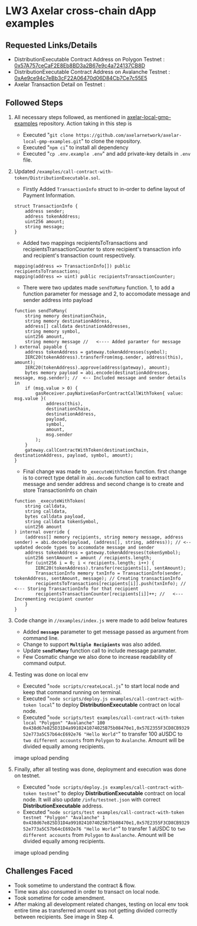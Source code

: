# LW3 Axelar cross-chain dApp examples

## Requested Links/Details

-   DistributionExecutable Contract Address on Polygon Testnet : [0x57A757ceCaF2E8Eb8BD3a2B67e9c4a724137CB8D](https://mumbai.polygonscan.com/address/0x57A757ceCaF2E8Eb8BD3a2B67e9c4a724137CB8D)
-   DistributionExecutable Contract Address on Avalanche Testnet : [0xAe9ce94c7eBb3cF22A06470d06D84Cb7Ce7c55E5](https://testnet.snowtrace.io/address/0xAe9ce94c7eBb3cF22A06470d06D84Cb7Ce7c55E5)
-   Axelar Transaction Detail on Testnet : [](https://testnet.axelarscan.io/gmp/0xed3b2d4ffd826b507f31d942c94774a8ca3b8c39529bf7c2be9031e9adc0769c:96)

## Followed Steps

1.  All necessary steps followed, as mentioned in [axelar-local-gmp-examples](https://github.com/axelarnetwork/axelar-local-gmp-examples) repository. Action taking in this step is

    -   Executed "`git clone https://github.com/axelarnetwork/axelar-local-gmp-examples.git`" to clone the repository.
    -   Executed "`npm ci`" to install all dependency
    -   Executed "`cp .env.example .env`" and add private-key details in `.env` file.

2.  Updated `/examples/call-contract-with-token/DistributionExecutable.sol`.

    -   Firstly Added `TransactionInfo` struct to in-order to define layout of Payment Information.

    ```solidity
    struct TransactionInfo {
        address sender;
        address tokenAddress;
        uint256 amount;
        string message;
    }

    ```

    -   Added two mappings recipientsToTransactions and recipientsTransactionCounter to store recipient's transaction info and recipient's transaction count respectively.

    ```solidity
    mapping(address => TransactionInfo[]) public recipientsToTransactions;
    mapping(address => uint) public recipientsTransactionCounter;
    ```

    -   There were two updates made `sendToMany` function. 1, to add a function parameter for message and 2, to accomodate message and sender address into payload

    ```solidity
    function sendToMany(
        string memory destinationChain,
        string memory destinationAddress,
        address[] calldata destinationAddresses,
        string memory symbol,
        uint256 amount,
        string memory message //   <---- Added paramter for message
    ) external payable {
        address tokenAddress = gateway.tokenAddresses(symbol);
        IERC20(tokenAddress).transferFrom(msg.sender, address(this), amount);
        IERC20(tokenAddress).approve(address(gateway), amount);
        bytes memory payload = abi.encode(destinationAddresses, message, msg.sender); //  <-- Included message and sender details in
        if (msg.value > 0) {
            gasReceiver.payNativeGasForContractCallWithToken{ value: msg.value }(
                address(this),
                destinationChain,
                destinationAddress,
                payload,
                symbol,
                amount,
                msg.sender
            );
        }
        gateway.callContractWithToken(destinationChain, destinationAddress, payload, symbol, amount);
    }

    ```

    -   Final change was made to `_executeWithToken` function. first change is to correct type detail in `abi.decode` function call to extract message and sender address
        and second change is to create and store TransactionInfo on chain

    ```solidity
    function _executeWithToken(
        string calldata,
        string calldata,
        bytes calldata payload,
        string calldata tokenSymbol,
        uint256 amount
    ) internal override {
        (address[] memory recipients, string memory message, address sender) = abi.decode(payload, (address[], string, address)); // <-- updated decode types to accomodate message and sender
        address tokenAddress = gateway.tokenAddresses(tokenSymbol);
        uint256 sentAmount = amount / recipients.length;
        for (uint256 i = 0; i < recipients.length; i++) {
            IERC20(tokenAddress).transfer(recipients[i], sentAmount);
            TransactionInfo memory txnInfo = TransactionInfo(sender, tokenAddress, sentAmount, message); // Creating transactionInfo
            recipientsToTransactions[recipients[i]].push(txnInfo); //   <--- Storing TransactionInfo for that recipient
            recipientsTransactionCounter[recipients[i]]++; //   <--- Incrementing recipient counter
        }
    }

    ```

3.  Code change in `//examples/index.js` were made to add below features

    -   Added **`message`** parameter to get message passed as argument from command line.
    -   Change to support **`Multiple Recipients`** was also added.
    -   Update **`sendToMany`** function call to include message paramater.
    -   Few Cosmatic change we also done to increase readability of command output.

4.  Testing was done on local env

    -   Executed "`node scripts/createLocal.js`" to start local node and keep that command running on terminal.
    -   Executed "`node scripts/deploy.js examples/call-contract-with-token local`" to deploy **DistributionExecutable** contract on local node.
    -   Executed "`node scripts/test examples/call-contract-with-token local "Polygon" "Avalanche" 100 0x438d67e825D31D4a9910241074025B75b08470e1,0x57E2355F3CD8CB932952e773a5C57b64cE692e76 "Hello World"`" to transfer 100 aUSDC to `two different accounts` from `Polygon` to `Avalanche`. Amount will be divided equally among recipients.

    image upload pending

5.  Finally, after all testing was done, deployment and execution was done on testnet.

    -   Executed "`node scripts/deploy.js examples/call-contract-with-token testnet`" to deploy **DistributionExecutable** contract on local node. It will also update `/info/testnet.json` with correct **DistributionExecutable** address.
    -   Executed "`node scripts/test examples/call-contract-with-token testnet "Polygon" "Avalanche" 1 0x438d67e825D31D4a9910241074025B75b08470e1,0x57E2355F3CD8CB932952e773a5C57b64cE692e76 "Hello World"`" to transfer 1 aUSDC to `two different accounts` from `Polygon` to `Avalanche`. Amount will be divided equally among recipients.

    image upload pending

## Challenges Faced

-   Took sometime to understand the contract & flow.
-   Time was also consumed in order to transact on local node.
-   Took sometime for code amendment.
-   After making all development related changes, testing on local env took entire time as transferred amount was not getting divided correctly between recipients. See image in Step 4.
